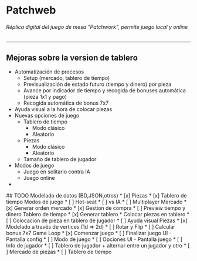 # Patchweb
###### Réplica digital del juego de mesa "Patchwork", permite juego local y online
<hr />

<h2>Mejoras sobre la version de tablero</h2>
<ul>
    <li>Automatización de procesos
        <ul>
            <li>Setup (mercado, tablero de tiempo)</li>
            <li>Previsualización de estado futuro (tiempo y dinero) por pieza</li>
            <li>Avance por indicador de tiempo y recogida de bonuses automática (pieza 1x1 y pago)</li>
            <li>Recogida automática de bonus 7x7</li>
        </ul>
    </li>
    <li>Ayuda visual a la hora de colocar piezas</li>
    <li>Nuevas opciones de juego
        <ul>
            <li>Tablero de tiempo
                <ul>
                    <li>Modo clásico</li>
                    <li>Aleatorio</li>
                </ul>
            </li>
            <li>Piezas
                <ul>
                    <li>Modo clásico</li>
                    <li>Aleatorio</li>
                </ul>
            </li>
            <li>Tamaño de tablero de jugador</li>
        </ul>
    </li>
    <li>Modos de juego
        <ul>
            <li>Juego en solitario contra IA</li>
            <li>Juego online</li>
        </ul>
    <li>
</ul>
## TODO
Modelado de datos (BD,JSON,otros)
* [x] Piezas
* [x] Tablero de tiempo
Modos de juego
* [ ] Hot-seat
* [ ] vs IA
* [ ] Multiplayer
Mercado
* [x] Generar orden mercado
* [x] Gestion de compra
* [ ] Preview tiempo y dinero
Tablero de tiempo
* [x] Generar tablero
* Colocar piezas en tablero
* [ ] Colocacion de pieza en tablero de jugador
* [ ] Ayuda visual
Piezas
* [x] Modelado a través de vertices (1d => 2d)
* [ ] Rotar y Flip
* [ ] Calcular bonus 7x7
Game Loop
* [x] Comenzar juego
* [ ] Finalizar juego
UI - Pantalla config
* [ ] Modo de juego
* [ ] Opciones
UI - Pantalla juego
* [ ] Info de jugador
* [ ] Tablero de jugador + alternar entre un jugador y otro
* [ ] Mercado de piezas
* [ ] Tablero de tiempo